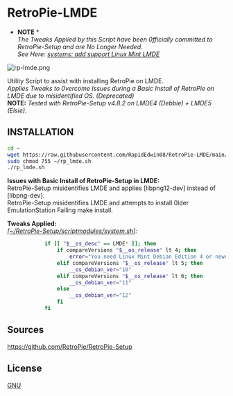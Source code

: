 # RetroPie-LMDE
 * **NOTE** *  
*The Tweaks Applied by this Script have been 0fficially committed to RetroPie-Setup and are No Longer Needed*.  
*See Here:* *[systems: add support Linux Mint LMDE ](https://github.com/RetroPie/RetroPie-Setup/commit/2d12325a95e293e2a29e7563a9409594fd182a83)*  

![rp-lmde.png](https://raw.githubusercontent.com/RapidEdwin08/RetroPie-LMDE/main/rp-lmde.png )  

Utility Script to assist with installing RetroPie on LMDE.  
*Applies Tweaks to 0vercome Issues during a Basic Install of RetroPie on LMDE due to misidentified OS. (Deprecated)*  
**NOTE:** *Tested with RetroPie-Setup v4.8.2 on LMDE4 (Debbie) + LMDE5 (Elsie).*  

## INSTALLATION
```bash
cd ~
wget https://raw.githubusercontent.com/RapidEdwin08/RetroPie-LMDE/main/rp_lmde.sh -P ~/
sudo chmod 755 ~/rp_lmde.sh
./rp_lmde.sh
```

**Issues with Basic Install of RetroPie-Setup in LMDE:**  
RetroPie-Setup misidentifies LMDE and applies [libpng12-dev] instead of [libpng-dev].  
RetroPie-Setup misidentifies LMDE and attempts to install 0lder EmulationStation Failing make install.  

**Tweaks Applied:**  
 *[[~/RetroPie-Setup/scriptmodules/system.sh](https://github.com/RetroPie/RetroPie-Setup/blob/085235d47904ed24973752f0f770cb653dfb42f0/scriptmodules/system.sh#L231-L245)]:*  
```bash            # Add LMDE
            if [[ "$__os_desc" == LMDE* ]]; then
                if compareVersions "$__os_release" lt 4; then
                    error="You need Linux Mint Debian Edition 4 or newer"
                elif compareVersions "$__os_release" lt 5; then
                    __os_debian_ver="10"
                elif compareVersions "$__os_release" lt 6; then
                    __os_debian_ver="11"
                else
                    __os_debian_ver="12"
                fi
            fi
```

## Sources
https://github.com/RetroPie/RetroPie-Setup  

## License
[GNU](https://www.gnu.org/licenses/gpl-3.0.en.html)  

